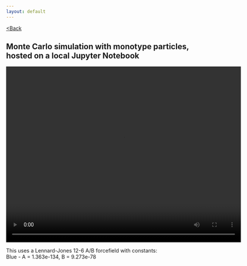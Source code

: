 ```yaml
---
layout: default
---
```


[<Back](./index.html)

## Monte Carlo simulation with monotype particles, hosted on a local Jupyter Notebook

<video src="./assets/vids/normal_local_mc.mov" width="640" height="480" controls loop autoplay></video>

This uses a Lennard-Jones 12-6 A/B forcefield with constants: <br>
Blue   - A = 1.363e-134, B = 9.273e-78 <br>

